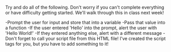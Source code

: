 Try and do all of the following.  Don't worry if you can't complete everything or have difficulty getting started.  We'll walk through this in class next week!

-Prompt the user for input and store that into a variable
-Pass that value into a function
-If the user entered 'Hello' into the prompt, alert the user with 'Hello World!'
-If they entered anything else, alert with a different message
-Don't forget to call your script file from this HTML file!  I've created the script tags for you, but you have to add something to it!
